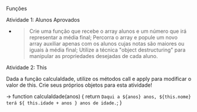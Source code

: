 Funções

Atividade 1: Alunos Aprovados

- > Crie uma função que recebe o array alunos e um número que irá representar a média final;
Percorra o array e popule um novo array auxiliar apenas com os alunos cujas notas são maiores ou iguais à média final;
Utilize a técnica "object destructuring" para manipular as propriedades desejadas de cada aluno.


Atividade 2: This

Dada a função calculaIdade, utilize os métodos call e apply para modificar o valor de this. Crie seus próprios objetos para esta atividade!

  -> function calculaIdade(anos) {
     return `Daqui a ${anos} anos, ${this.nome} terá ${
      this.idade + anos
     } anos de idade.`;
   }

